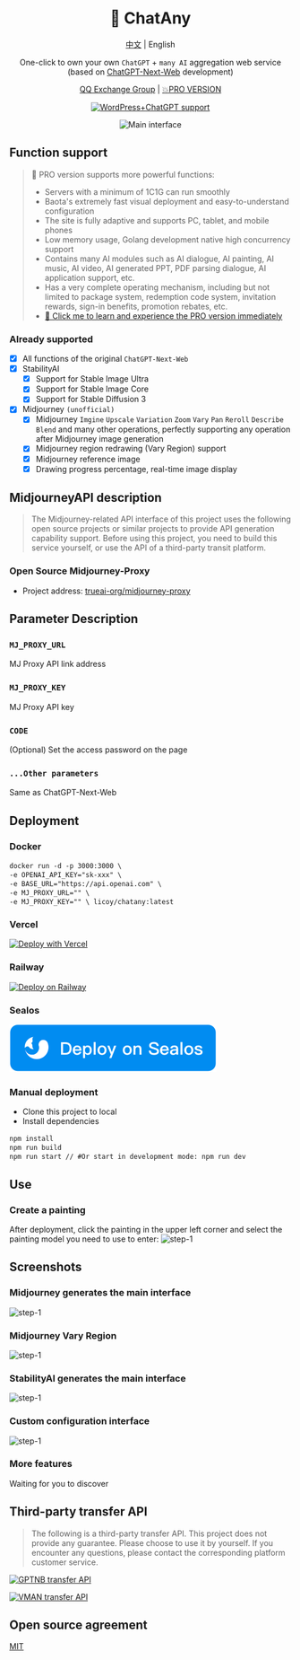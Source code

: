 <div align="center">

<h1 align="center">🌻 ChatAny</h1>

[中文](./README.md) | English

One-click to own your own `ChatGPT` + `many AI` aggregation web service (based on [ChatGPT-Next-Web](https://github.com/ChatGPTNextWeb/ChatGPT-Next-Web) development)

[QQ Exchange Group](https://github.com/Licoy/ChatAny/issues/30) | [💥PRO VERSION](https://github.com/Licoy/GoAmzAI)

[![WordPress+ChatGPT support](https://img.shields.io/badge/WordPress-AIGC%20deployment-red.svg?logo=wordpress&logoColor=red)](https://github.com/Licoy/wordpress-theme-puock)

![Main interface](./docs/images/step-2-en.png)

</div>

## Function support
> 🍭 PRO version supports more powerful functions:
> - Servers with a minimum of 1C1G can run smoothly
> - Baota's extremely fast visual deployment and easy-to-understand configuration
> - The site is fully adaptive and supports PC, tablet, and mobile phones
> - Low memory usage, Golang development native high concurrency support
> - Contains many AI modules such as AI dialogue, AI painting, AI music, AI video, AI generated PPT, PDF parsing dialogue, AI application support, etc.
> - Has a very complete operating mechanism, including but not limited to package system, redemption code system, invitation rewards, sign-in benefits, promotion rebates, etc.
> - [🫱 Click me to learn and experience the PRO version immediately](https://github.com/Licoy/GoAmzAI)

### Already supported
- [x] All functions of the original `ChatGPT-Next-Web`
- [x] StabilityAI
  - [x] Support for Stable Image Ultra
  - [x] Support for Stable Image Core
  - [x] Support for Stable Diffusion 3
- [x] Midjourney `(unofficial)`
  - [x] Midjourney `Imgine` `Upscale` `Variation` `Zoom` `Vary` `Pan` `Reroll` `Describe` `Blend` and many other operations, perfectly supporting any operation after Midjourney image generation
  - [x] Midjourney region redrawing (Vary Region) support
  - [x] Midjourney reference image
  - [x] Drawing progress percentage, real-time image display

## MidjourneyAPI description
> The Midjourney-related API interface of this project uses the following open source projects or similar projects to provide API generation capability support. Before using this project, you need to build this service yourself, or use the API of a third-party transit platform.

### Open Source Midjourney-Proxy
- Project address: [trueai-org/midjourney-proxy](https://github.com/trueai-org/midjourney-proxy)

## Parameter Description
### `MJ_PROXY_URL`
MJ Proxy API link address
### `MJ_PROXY_KEY`
MJ Proxy API key
### `CODE`
(Optional) Set the access password on the page
### `...Other parameters`
Same as ChatGPT-Next-Web

## Deployment
### Docker
```shell
docker run -d -p 3000:3000 \
-e OPENAI_API_KEY="sk-xxx" \
-e BASE_URL="https://api.openai.com" \
-e MJ_PROXY_URL="" \
-e MJ_PROXY_KEY="" \ licoy/chatany:latest
```
### Vercel
[![Deploy with Vercel](https://vercel.com/button)](https://vercel.com/new/clone?repository-url=https%3A%2F%2Fgithub.com%2FLicoy%2FChatAny&env=OPENAI_API_KEY&env=MJ_PROXY_URL&env=MJ_PROXY_KEY&env=CODE&project-name=chat-any&repository-name=ChatAny)
### Railway
[![Deploy on Railway](https://railway.app/button.svg)](https://railway.app/template/1g6vDL?referralCode=vvEj-K)
### Sealos
[![](https://raw.githubusercontent.com/labring-actions/templates/main/Deploy-on-Sealos.svg)](https://cloud.sealos.io/?openapp=system-template%3FtemplateName%3Dchatany)

### Manual deployment
- Clone this project to local
- Install dependencies
```shell
npm install
npm run build
npm run start // #Or start in development mode: npm run dev
```

## Use
### Create a painting
After deployment, click the painting in the upper left corner and select the painting model you need to use to enter:
![step-1](./docs/images/step-1-en.png)
## Screenshots
### Midjourney generates the main interface
![step-1](./docs/images/step-2-en.png)
### Midjourney Vary Region
![step-1](./docs/images/step-5-en.png)
### StabilityAI generates the main interface
![step-1](./docs/images/step-3-en.png)
### Custom configuration interface
![step-1](./docs/images/step-4-en.png)
### More features
Waiting for you to discover

## Third-party transfer API
> The following is a third-party transfer API. This project does not provide any guarantee. Please choose to use it by yourself. If you encounter any questions, please contact the corresponding platform customer service.

[![GPTNB transfer API](https://img.shields.io/badge/GPTNB%20API-2E8B57.svg?logo=openai&logoColor=green&style=for-the-badge)](https://goapi.gptnb.ai)

[![VMAN transfer API](https://img.shields.io/badge/VMAN%20API-50616D.svg?logo=openai&logoColor=green&style=for-the-badge)](https://api.mjdjourney.cn)


## Open source agreement
[MIT](./LICENSE)